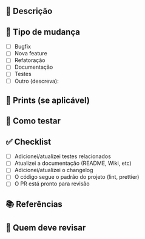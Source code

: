 ## 🚀 Descrição

<!-- Descreva de forma objetiva o que este PR faz, o problema que resolve ou a feature que entrega. -->

## 📝 Tipo de mudança

- [ ] Bugfix
- [ ] Nova feature
- [ ] Refatoração
- [ ] Documentação
- [ ] Testes
- [ ] Outro (descreva):

## 📸 Prints (se aplicável)

<!-- Inclua screenshots, GIFs ou exemplos de uso, se necessário. -->

## 🧪 Como testar

<!-- Passos para testar essa PR localmente, comandos, endpoints, etc. -->

## ✅ Checklist

- [ ] Adicionei/atualizei testes relacionados
- [ ] Atualizei a documentação (README, Wiki, etc)
- [ ] Adicionei/atualizei o changelog
- [ ] O código segue o padrão do projeto (lint, prettier)
- [ ] O PR está pronto para revisão

## 📚 Referências

<!-- Links para issues, cards, RFCs, ou documentação relevante. -->

## 🤝 Quem deve revisar

<!-- Marque pessoas ou times que devem revisar este PR. -->
